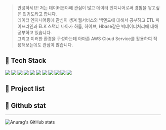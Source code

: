 > 안녕하세요! 저는 데이터분야에 관심이 많고 데이터 엔지니어로써 경험을 쌓고싶은 민경도라고 합니다.<br>
> 데이터 엔지니어링에 관심이 생겨 웹서비스와 백엔드에 대해서 공부하고 ETL 파이프라인과 ELK 스택더 나아가 하둡, 하이브, Hbase같은 빅데이터처리에 대해 공부하고 있습니다.<br>
> 그리고 이러한 환경을 구성하는데 아마존 AWS Cloud Service를 활용하여 적용해보는데도 관심이 많습니다.<br>


## 🔭 Tech Stack
<img src="https://img.shields.io/badge/Python-3776AB?style=flat&logo=Python&logoColor=white"/></a>
<img src="https://img.shields.io/badge/Django-092E20?style=flat&logo=Django&logoColor=white"/></a>
<img src="https://img.shields.io/badge/Flask-000000?style=flat&logo=Flask&logoColor=white"/></a>
<img src="https://img.shields.io/badge/MySQL-4479A1?style=flat&logo=MySQL&logoColor=white"/></a>
<img src="https://img.shields.io/badge/AmazonS3-569A31?style=flat&logo=AmazonS3&logoColor=white"/></a>
<img src="https://img.shields.io/badge/AmazonEC2-FF9900?style=flat&logo=AmazonEC2&logoColor=white"/></a>
<img src="https://img.shields.io/badge/MongoDB-47A248?style=flat&logo=MongoDB&logoColor=white"/></a>
<img src="https://img.shields.io/badge/Linux-FCC624?style=flat&logo=Linux&logoColor=white"/></a>
<img src="https://img.shields.io/badge/TensorFlow-FF6F00?style=flat&logo=TensorFlow&logoColor=white"/></a>
<img src="https://img.shields.io/badge/Selenium-43B02A?style=flat&logo=Selenium&logoColor=white"/></a>
<img src="https://img.shields.io/badge/Metabase-509EE3?style=flat&logo=Metabase&logoColor=white"/></a>

## 👯 Project list
## 🌱 Github stat
---
![Anurag's GitHub stats](https://github-readme-stats.vercel.app/api?username=ggydo59&show_icons=true&theme=transparent)



<!--
**ggydo59/ggydo59** is a ✨ _special_ ✨ repository because its `README.md` (this file) appears on your GitHub profile.

Here are some ideas to get you started:

- 🔭 I’m currently working on ...
- 🌱 I’m currently learning ...
- 👯 I’m looking to collaborate on ...
- 🤔 I’m looking for help with ...
- 💬 Ask me about ...
- 📫 How to reach me: ...
- 😄 Pronouns: ...
- ⚡ Fun fact: ...
-->
